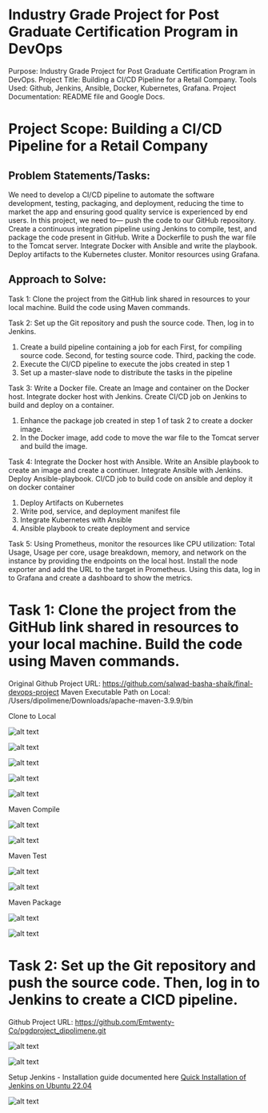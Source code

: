 # Industry Grade Project for Post Graduate Certification Program in DevOps
Purpose: Industry Grade Project for Post Graduate Certification Program in DevOps. 
Project Title: Building a CI/CD Pipeline for a Retail Company. 
Tools Used: Github, Jenkins, Ansible, Docker, Kubernetes, Grafana. 
Project Documentation: README file and Google Docs.

# Project Scope: Building a CI/CD Pipeline for a Retail Company

## Problem Statements/Tasks:
We need to develop a CI/CD pipeline to automate the software development, testing, packaging, and deployment, reducing the time to market the app and ensuring good quality service is experienced by end users. In this project, we need to—
push the code to our GitHub repository.
Create a continuous integration pipeline using Jenkins to compile, test, and package the code present in GitHub.
Write a Dockerfile to push the war file to the Tomcat server.
Integrate Docker with Ansible and write the playbook.
Deploy artifacts to the Kubernetes cluster.
Monitor resources using Grafana.


## Approach to Solve:
Task 1: Clone the project from the GitHub link shared in resources to your local machine. Build the code using Maven commands.


Task 2: Set up the Git repository and push the source code. Then, log in to Jenkins.
1. Create a build pipeline containing a job for each
First, for compiling source code.
Second, for testing source code.
Third, packing the code.
2. Execute the CI/CD pipeline to execute the jobs created in step 1
3. Set up a master-slave node to distribute the tasks in the pipeline


Task 3: Write a Docker file. Create an Image and container on the Docker host. Integrate docker host with Jenkins. Create CI/CD job on Jenkins to build and deploy on a container.
1. Enhance the package job created in step 1 of task 2 to create a docker image.
2. In the Docker image, add code to move the war file to the Tomcat server and build the image.


Task 4: Integrate the Docker host with Ansible. Write an Ansible playbook to create an image and create a continuer. Integrate Ansible with Jenkins. Deploy Ansible-playbook. CI/CD job to build code on ansible and deploy it on docker container
1. Deploy Artifacts on Kubernetes
2. Write pod, service, and deployment manifest file
3. Integrate Kubernetes with Ansible
4. Ansible playbook to create deployment and service


Task 5: Using Prometheus, monitor the resources like CPU utilization: Total Usage, Usage per core, usage breakdown, memory, and network on the instance by providing the endpoints on the local host. Install the node exporter and add the URL to the target in Prometheus. Using this data, log in to Grafana and create a dashboard to show the metrics.


# Task 1: Clone the project from the GitHub link shared in resources to your local machine. Build the code using Maven commands.

Original Github Project URL: https://github.com/salwad-basha-shaik/final-devops-project
Maven Executable Path on Local: /Users/dipolimene/Downloads/apache-maven-3.9.9/bin

Clone to Local

![alt text](image.png)

![alt text](image-1.png)

![alt text](image-2.png)

![alt text](image-3.png)

![alt text](image-4.png)

Maven Compile

![alt text](image-5.png)

![alt text](image-6.png)

Maven Test

![alt text](image-7.png)

![alt text](image-8.png)

Maven Package

![alt text](image-9.png)

![alt text](image-10.png)


# Task 2: Set up the Git repository and push the source code. Then, log in to Jenkins to create a CICD pipeline.

Github Project URL: https://github.com/Emtwenty-Co/pgdproject_dipolimene.git

![alt text](image-11.png)

![alt text](image-12.png)

Setup Jenkins - Installation guide documented here [Quick Installation of Jenkins on Ubuntu 22.04](https://dipolimene.medium.com/quick-installation-of-jenkins-on-ubuntu-22-04-linux-distribution-9f0a48412525)

![alt text](image-13.png)

